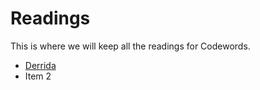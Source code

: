 # Readings
This is where we will keep all the readings for Codewords.
* [Derrida](Derrida.pdf)
* Item 2
